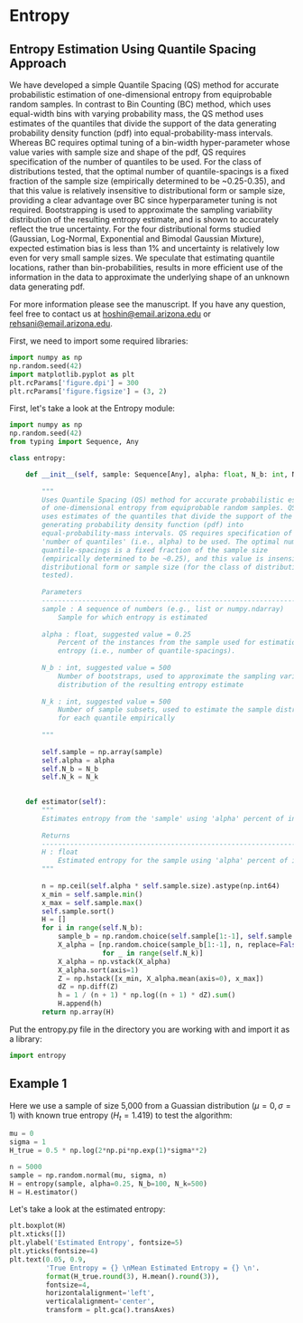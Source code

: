 # Entropy
## Entropy Estimation Using Quantile Spacing Approach

We have developed a simple Quantile Spacing (QS) method for accurate probabilistic estimation of one-dimensional entropy from equiprobable random samples. In contrast to Bin Counting (BC) method, which uses equal-width bins with varying probability mass, the QS method uses estimates of the quantiles that divide the support of the data generating probability density function (pdf) into equal-probability-mass intervals. Whereas BC requires optimal tuning of a bin-width hyper-parameter whose value varies with sample size and shape of the pdf, QS requires specification of the number of quantiles to be used. For the class of distributions tested, that the optimal number of quantile-spacings is a fixed fraction of the sample size (empirically determined to be ~0.25-0.35), and that this value is relatively insensitive to distributional form or sample size, providing a clear advantage over BC since hyperparameter tuning is not required. Bootstrapping is used to approximate the sampling variability distribution of the resulting entropy estimate, and is shown to accurately reflect the true uncertainty. For the four distributional forms studied (Gaussian, Log-Normal, Exponential and Bimodal Gaussian Mixture), expected estimation bias is less than 1% and uncertainty is relatively low even for very small sample sizes. We speculate that estimating quantile locations, rather than bin-probabilities, results in more efficient use of the information in the data to approximate the underlying shape of an unknown data generating pdf.

For more information please see the manuscript. If you have any question, feel free to contact us at hoshin@email.arizona.edu or rehsani@email.arizona.edu.

First, we need to import some required libraries:

```python
import numpy as np
np.random.seed(42)
import matplotlib.pyplot as plt
plt.rcParams['figure.dpi'] = 300
plt.rcParams['figure.figsize'] = (3, 2)
```

First, let's take a look at the Entropy module:

```python
import numpy as np
np.random.seed(42)
from typing import Sequence, Any

class entropy:

    def __init__(self, sample: Sequence[Any], alpha: float, N_b: int, N_k: int):
        
        """
        Uses Quantile Spacing (QS) method for accurate probabilistic estimation 
        of one-dimensional entropy from equiprobable random samples. QS method 
        uses estimates of the quantiles that divide the support of the data 
        generating probability density function (pdf) into 
        equal-probability-mass intervals. QS requires specification of the 
        'number of quantiles' (i.e., alpha) to be used. The optimal number of 
        quantile-spacings is a fixed fraction of the sample size 
        (empirically determined to be ~0.25), and this value is insensitive to 
        distributional form or sample size (for the class of distributions 
        tested).
        
        Parameters
        ------------------------------------------------------------------------
        sample : A sequence of numbers (e.g., list or numpy.ndarray)
            Sample for which entropy is estimated
            
        alpha : float, suggested value = 0.25
            Percent of the instances from the sample used for estimation of 
            entropy (i.e., number of quantile-spacings).
            
        N_b : int, suggested value = 500
            Number of bootstraps, used to approximate the sampling variability 
            distribution of the resulting entropy estimate
            
        N_k : int, suggested value = 500
            Number of sample subsets, used to estimate the sample distribution 
            for each quantile empirically
        
        """
        
        self.sample = np.array(sample)
        self.alpha = alpha
        self.N_b = N_b
        self.N_k = N_k
    

    def estimator(self):
        """
        Estimates entropy from the 'sample' using 'alpha' percent of instances.
    
        Returns
        ------------------------------------------------------------------------
        H : float
            Estimated entropy for the sample using 'alpha' percent of instances
        """
        
        n = np.ceil(self.alpha * self.sample.size).astype(np.int64)   
        x_min = self.sample.min()
        x_max = self.sample.max()
        self.sample.sort()
        H = []
        for i in range(self.N_b):
            sample_b = np.random.choice(self.sample[1:-1], self.sample.size)
            X_alpha = [np.random.choice(sample_b[1:-1], n, replace=False) 
                       for _ in range(self.N_k)]
            X_alpha = np.vstack(X_alpha)
            X_alpha.sort(axis=1)
            Z = np.hstack([x_min, X_alpha.mean(axis=0), x_max])
            dZ = np.diff(Z)
            h = 1 / (n + 1) * np.log((n + 1) * dZ).sum()
            H.append(h)
        return np.array(H)
```

Put the entropy.py file in the directory you are working with and import it as a library:

```python
import entropy
```

## Example 1

Here we use a sample of size 5,000 from a Guassian distribution ($\mu=0, \sigma=1$) with known true entropy ($H_{t}=1.419$) to test the algorithm:

```python
mu = 0
sigma = 1
H_true = 0.5 * np.log(2*np.pi*np.exp(1)*sigma**2)

n = 5000
sample = np.random.normal(mu, sigma, n)
H = entropy(sample, alpha=0.25, N_b=100, N_k=500)
H = H.estimator()
```

Let's take a look at the estimated entropy:

```python
plt.boxplot(H)
plt.xticks([])
plt.ylabel('Estimated Entropy', fontsize=5)
plt.yticks(fontsize=4)
plt.text(0.05, 0.9,
         'True Entropy = {} \nMean Estimated Entropy = {} \n'.
         format(H_true.round(3), H.mean().round(3)),
         fontsize=4,
         horizontalalignment='left',
         verticalalignment='center',
         transform = plt.gca().transAxes)
```
